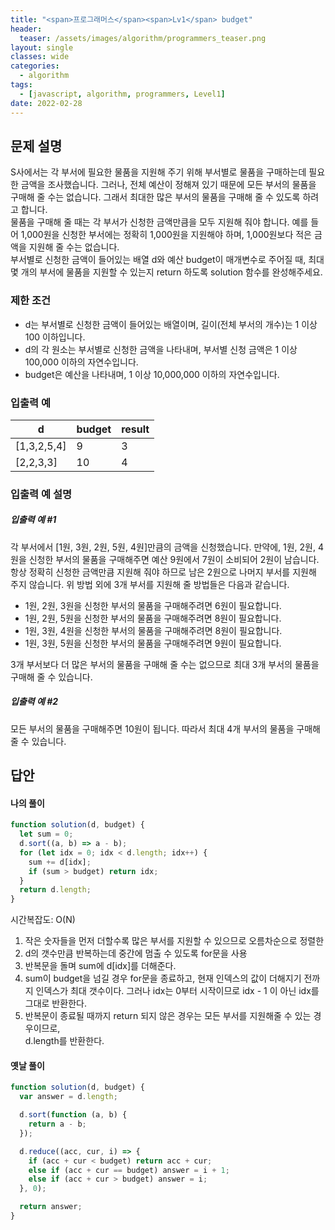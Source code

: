 ```yaml
---
title: "<span>프로그래머스</span><span>Lv1</span> budget"
header:
  teaser: /assets/images/algorithm/programmers_teaser.png
layout: single
classes: wide
categories:
  - algorithm
tags:
  - [javascript, algorithm, programmers, Level1]
date: 2022-02-28
---
```


## 문제 설명

S사에서는 각 부서에 필요한 물품을 지원해 주기 위해 부서별로 물품을 구매하는데 필요한 금액을 조사했습니다. 그러나, 전체 예산이 정해져 있기 때문에 모든 부서의 물품을 구매해 줄 수는 없습니다. 그래서 최대한 많은 부서의 물품을 구매해 줄 수 있도록 하려고 합니다.  
물품을 구매해 줄 때는 각 부서가 신청한 금액만큼을 모두 지원해 줘야 합니다. 예를 들어 1,000원을 신청한 부서에는 정확히 1,000원을 지원해야 하며, 1,000원보다 적은 금액을 지원해 줄 수는 없습니다.  
부서별로 신청한 금액이 들어있는 배열 d와 예산 budget이 매개변수로 주어질 때, 최대 몇 개의 부서에 물품을 지원할 수 있는지 return 하도록 solution 함수를 완성해주세요.

### 제한 조건

- d는 부서별로 신청한 금액이 들어있는 배열이며, 길이(전체 부서의 개수)는 1 이상 100 이하입니다.
- d의 각 원소는 부서별로 신청한 금액을 나타내며, 부서별 신청 금액은 1 이상 100,000 이하의 자연수입니다.
- budget은 예산을 나타내며, 1 이상 10,000,000 이하의 자연수입니다.

### 입출력 예

| d           | budget | result |
| ----------- | ------ | ------ |
| [1,3,2,5,4] | 9      | 3      |
| [2,2,3,3]   | 10     | 4      |

### 입출력 예 설명

##### 입출력 예 #1

각 부서에서 [1원, 3원, 2원, 5원, 4원]만큼의 금액을 신청했습니다. 만약에, 1원, 2원, 4원을 신청한 부서의 물품을 구매해주면 예산 9원에서 7원이 소비되어 2원이 남습니다. 항상 정확히 신청한 금액만큼 지원해 줘야 하므로 남은 2원으로 나머지 부서를 지원해 주지 않습니다. 위 방법 외에 3개 부서를 지원해 줄 방법들은 다음과 같습니다.

- 1원, 2원, 3원을 신청한 부서의 물품을 구매해주려면 6원이 필요합니다.
- 1원, 2원, 5원을 신청한 부서의 물품을 구매해주려면 8원이 필요합니다.
- 1원, 3원, 4원을 신청한 부서의 물품을 구매해주려면 8원이 필요합니다.
- 1원, 3원, 5원을 신청한 부서의 물품을 구매해주려면 9원이 필요합니다.

3개 부서보다 더 많은 부서의 물품을 구매해 줄 수는 없으므로 최대 3개 부서의 물품을 구매해 줄 수 있습니다.

##### 입출력 예 #2

모든 부서의 물품을 구매해주면 10원이 됩니다. 따라서 최대 4개 부서의 물품을 구매해 줄 수 있습니다.

## 답안

#### 나의 풀이

```javascript
function solution(d, budget) {
  let sum = 0;
  d.sort((a, b) => a - b);
  for (let idx = 0; idx < d.length; idx++) {
    sum += d[idx];
    if (sum > budget) return idx;
  }
  return d.length;
}
```
시간복잡도: O(N)
1. 작은 숫자들을 먼저 더할수록 많은 부서를 지원할 수 있으므로 오름차순으로 정렬한
1. d의 갯수만큼 반복하는데 중간에 멈출 수 있도록 for문을 사용
1. 반복문을 돌며 sum에 d[idx]를 더해준다.
1. sum이 budget을 넘길 경우 for문을 종료하고, 현재 인덱스의 값이 더해지기 전까지 인덱스가 최대 갯수이다. 그러나 idx는 0부터 시작이므로 idx - 1 이 아닌 idx를 그대로 반환한다.
1. 반복문이 종료될 때까지 return 되지 않은 경우는 모든 부서를 지원해줄 수 있는 경우이므로,  
   d.length를 반환한다.

#### 옛날 풀이

```javascript
function solution(d, budget) {
  var answer = d.length;

  d.sort(function (a, b) {
    return a - b;
  });

  d.reduce((acc, cur, i) => {
    if (acc + cur < budget) return acc + cur;
    else if (acc + cur == budget) answer = i + 1;
    else if (acc + cur > budget) answer = i;
  }, 0);

  return answer;
}
```

